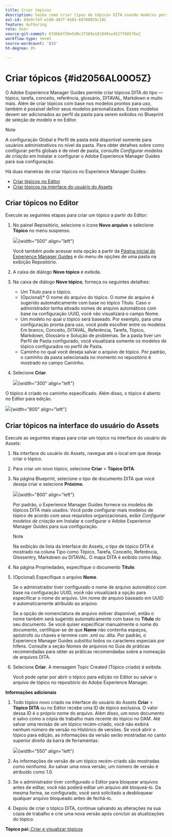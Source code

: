 ```yaml
---
title: Criar tópicos
description: Saiba como criar tipos de tópicos DITA usando modelos personalizados no Adobe Experience Manager Guides.
exl-id: 84e9cfdf-e188-487f-9181-68708029c101
feature: Authoring
role: User
source-git-commit: 67d6b6f59e5d8c37389a181949ce4527760576e2
workflow-type: tm+mt
source-wordcount: '833'
ht-degree: 0%

---
```


# Criar tópicos {#id2056AL00O5Z}

O Adobe Experience Manager Guides permite criar tópicos DITA do tipo — tópico, tarefa, conceito, referência, glossário, DITAVAL, Markdown e muito mais. Além de criar tópicos com base nos modelos prontos para uso, também é possível definir seus modelos personalizados. Esses modelos devem ser adicionados ao perfil da pasta para serem exibidos no Blueprint de seleção de modelo e no Editor.

>[!NOTE]
>
> A configuração Global e Perfil de pasta está disponível somente para usuários administrativos no nível da pasta. Para obter detalhes sobre como configurar perfis globais e de nível de pasta, consulte *Configurar modelos de criação* em Instalar e configurar o Adobe Experience Manager Guides para sua configuração.


Há duas maneiras de criar tópicos no Experience Manager Guides:

- [Criar tópicos no Editor](#create-topics-from-the-editor)
- [Criar tópicos na interface do usuário do Assets](#create-topics-from-the-assets-ui)

## Criar tópicos no Editor

Execute as seguintes etapas para criar um tópico a partir do Editor:

1. No painel Repositório, selecione o ícone **Novo arquivo** e selecione **Tópico** no menu suspenso.

   ![](create-topic-option.png){width="500" align="left"}

   Você também pode acessar esta opção a partir da [Página inicial do Experience Manager Guides](./intro-home-page.md) e do menu de opções de uma pasta na exibição Repositório.

2. A caixa de diálogo **Novo tópico** é exibida.

3. Na caixa de diálogo **Novo tópico**, forneça os seguintes detalhes:
   - Um Título para o tópico.
   - \(Opcional\)* O nome do arquivo do tópico. O nome do arquivo é sugerido automaticamente com base no tópico Título. Caso o administrador tenha ativado nomes de arquivo automáticos com base na configuração UUID, você não visualizará o campo Nome.
   - Um modelo no qual o tópico será baseado. Por exemplo, para uma configuração pronta para uso, você pode escolher entre os modelos Em branco, Conceito, DITAVAL, Referência, Tarefa, Tópico, Markdown, Glossário e Solução de problemas. Se a pasta tiver um Perfil de Pasta configurado, você visualizará somente os modelos de tópico configurados no perfil de Pasta.
   - Caminho no qual você deseja salvar o arquivo de tópico. Por padrão, o caminho da pasta selecionada no momento no repositório é mostrado no campo Caminho.

4. Selecione **Criar**.

   ![](images/create-topic-dialog-new.png){width="300" align="left"}

O tópico é criado no caminho especificado. Além disso, o tópico é aberto no Editor para edição.

![](images/new-topic-editor.png){width="800" align="left"}

## Criar tópicos na interface do usuário do Assets

Execute as seguintes etapas para criar um tópico na interface do usuário do Assets:

1. Na interface do usuário do Assets, navegue até o local em que deseja criar o tópico.

1. Para criar um novo tópico, selecione **Criar** \> **Tópico DITA**.

1. Na página Blueprint, selecione o tipo de documento DITA que você deseja criar e selecione **Próximo**.

   ![](images/create_dita_topic.png){width="800" align="left"}

   Por padrão, o Experience Manager Guides fornece os modelos de tópicos DITA mais usados. Você pode configurar mais modelos de tópico de acordo com seus requisitos organizacionais, exibir *Configurar modelos de criação* em Instalar e configurar o Adobe Experience Manager Guides para sua configuração.

   >[!NOTE]
   >
   > Na exibição de lista da interface do Assets, o tipo de tópico DITA é mostrado na coluna Tipo como Tópico, Tarefa, Conceito, Referência, Glossentry, Markdown ou DITAVAL. O mapa DITA é exibido como Map.

1. Na página Propriedades, especifique o documento **Título**.

1. \(Opcional\) Especifique o arquivo **Nome**.

   Se o administrador tiver configurado o nome de arquivo automático com base na configuração UUID, você não visualizará a opção para especificar o nome do arquivo. Um nome de arquivo baseado em UUID é automaticamente atribuído ao arquivo.

   Se a opção de nomenclatura de arquivo estiver disponível, então o nome também será sugerido automaticamente com base no **Título** do seu documento. Se você quiser especificar manualmente o nome do documento, certifique-se de que **Name** não contenha espaços, apóstrofo ou chaves e termine com .xml ou .dita. Por padrão, o Experience Manager Guides substitui todos os caracteres especiais por hifens. Consulte a seção Nomes de arquivos no Guia de práticas recomendadas para obter as práticas recomendadas sobre a nomeação de arquivos DITA.

1. Selecione **Criar**. A mensagem Topic Created (Tópico criado) é exibida.

   Você pode optar por abrir o tópico para edição no Editor ou salvar o arquivo de tópico no repositório do Adobe Experience Manager.

**Informações adicionais**

1. Todo tópico novo criado na interface do usuário do Assets **Criar** \> **Tópico DITA** ou no Editor recebe uma ID de tópico exclusiva. O valor dessa ID é o próprio nome do arquivo. Além disso, um novo documento é salvo como a cópia de trabalho mais recente do tópico no DAM. Até salvar uma revisão de um tópico recém-criado, você não exibirá nenhum número de versão no Histórico de versões. Se você abrir o tópico para edição, as informações da versão serão mostradas no canto superior direito da barra de ferramentas:

   ![](images/topic-version-none_cs.png){width="550" align="left"}

2. As informações de versão de um tópico recém-criado são mostradas como *nenhuma*. Ao salvar uma nova versão, um número de versão é atribuído como 1.0.

3. Se o administrador tiver configurado o Editor para bloquear arquivos antes de editar, você não poderá editar um arquivo até bloqueá-lo. Da mesma forma, se configurado, você será solicitado a desbloquear qualquer arquivo bloqueado antes de fechá-lo.

4. Depois de criar o tópico DITA, continue salvando as alterações na sua cópia de trabalho e crie uma nova versão após concluir as atualizações do tópico.

**Tópico pai:**[ Criar e visualizar tópicos](create-preview-topics.md)

